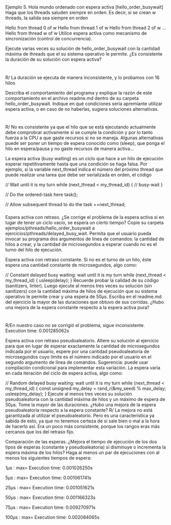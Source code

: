 ##
Ejemplo 5. Hola mundo ordenado con espera activa [hello_order_busywait]
Haga que los threads saluden siempre en orden. Es decir, si se crean w threads, la salida sea siempre en orden

Hello from thread 0 of w
Hello from thread 1 of w
Hello from thread 2 of w
...
Hello from thread w of w
Utilice espera activa como mecanismo de sincronización (control de concurrencia).

Ejecute varias veces su solución de hello_order_busywait con la cantidad máxima de threads que el su sistema operativo le permite. ¿Es consistente la duración de su solución con espera activa?
#
R/ La duración se ejecuta de manera inconsistente, y lo probamos con 16 hilos

Describa el comportamiento del programa y explique la razón de este comportamiento en el archivo readme.md dentro de su carpeta hello_order_busywait. Indique en qué condiciones sería apremiante utilizar espera activa, o en caso de no haberlas, sugiera soluciones alternativas.
#
R/ No es consistente ya que el hilo que se está ejecutando actualmente debe comprobrar activamente si se cumple la condición y por lo tanto fuerza a la CPU a que gaste recursos si no se maneja. Algunas alternativas puede ser poner un tiempo de espera conocido como (sleep), que ponga el hilo en espera/pausa y no gaste recursos de manera activa...

La espera activa (busy waiting) es un ciclo que hace a un hilo de ejecución esperar repetitivamente hasta que una condición se haga falsa. Por ejemplo, si la variable next_thread indica el número del próximo thread que puede realizar una tarea que debe ser serializada en orden, el código

// Wait until it is my turn
while (next_thread < my_thread_id) {
  // busy-wait
}

// Do the ordered-task here
task();

// Allow subsequent thread to do the task
++next_thread;

###
Espera activa con retraso. ¿Se corrige el problema de la espera activa si en lugar de tener un ciclo vacío, se espera un cierto tiempo? 
 Copie su carpeta ejemplos/pthreads/hello_order_busywait a ejercicios/pthreads/delayed_busy_wait. Permita que el usuario pueda invocar su programa dos argumentos de línea de comandos: la cantidad de hilos a crear, y la cantidad de microsegundos a esperar cuando no es el turno del hilo de ejecución.

Espera activa con retraso constante. Si no es el turno de un hilo, éste espera una cantidad constante de microsegundos, algo como:

// Constant delayed busy waiting: wait until it is my turn
while (next_thread < my_thread_id) {
  usleep(delay);
}
Recuerde probar la calidad de su código (sanitizers, linter). Luego ejecute al menos tres veces su solución (sin sanitizers) con la cantidad máxima de hilos de ejecución que su sistema operativo le permite crear y una espera de 50µs. Escriba en el readme.md del ejercicio la mayor de las duraciones que obtuvo de sus corridas. ¿Hubo una mejora de la espera constante respecto a la espera activa pura?
#
R/En nuestro caso no se corrigió el problema, sigue inconsistente. Execution time: 0.001285062s

Espera activa con retraso pseudoaleatorio. Altere su solución al ejercicio para que en lugar de esperar exactamente la cantidad de microsegundos indicada por el usuario, espere por una cantidad pseudoaleatoria de microsegundos cuyo límite es el número indicado por el usuario en el segundo argumento de línea de comandos. Sugerencia: puede usar compilación condicional para implementar esta variación. La espera varía en cada iteración del ciclo de espera activa, algo como:

// Random delayed busy waiting: wait until it is my turn
while (next_thread < my_thread_id) {
	const unsigned my_delay = rand_r(&my_seed) % max_delay;
  usleep(my_delay);
}
Ejecute al menos tres veces su solución pseudoaleatoria con la cantidad máxima de hilos y un máximo de espera de 50µs. Tome la mayor de las duraciones. ¿Hubo una mejora de la espera pseudoaleatoria respecto a la espera constante?
R/ La mejora no está garantizada al utilizar el pseudoaleatorio. Pero es una característica ya sabida de esto, ya que no tenemos certeza de si sale bien o mal a la hora de hacerlo así. Era un poco más consistente, porque los rangos eras más cercanos que los del retraso fijo.

Comparación de las esperas. ¿Mejora el tiempo de ejecución de los dos tipos de esperas (constante y pseudoaleatoria) si disminuye o incrementa la espera máxima de los hilos? Haga al menos un par de ejecuciones con al menos los siguientes tiempos de espera:

1µs : max= Execution time: 0.001026250s

5µs : max= Execution time: 0.001061741s

25µs : max= Execution time: 0.001051621s

50µs : max= Execution time: 0.001166323s

75µs : max= Execution time: 0.009270971s

100µs : max= Execution time: 0.002084065s